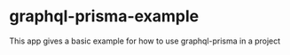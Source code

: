 # graphql-prisma-example

This app gives a basic example for how to use graphql-prisma in a project
